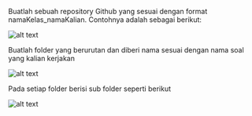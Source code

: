 Buatlah sebuah repository Github yang sesuai dengan  format namaKelas_namaKalian. Contohnya adalah sebagai berikut:

![alt text](https://github.com/abdansyakur14002/DE_Abdan-Syakur/blob/main/03.Version%20Control%20System/screenshot/prioritas1.jpg?raw=true)

Buatlah folder yang berurutan dan diberi nama sesuai dengan nama soal yang kalian kerjakan

![alt text](https://github.com/abdansyakur14002/DE_Abdan-Syakur/blob/main/03.Version%20Control%20System/screenshot/Prioritas1.jpeg?raw=true)

Pada setiap folder berisi sub folder seperti berikut

![alt text](https://github.com/abdansyakur14002/DE_Abdan-Syakur/blob/main/03.Version%20Control%20System/screenshot/prioritas_1.jpeg?raw=true)
